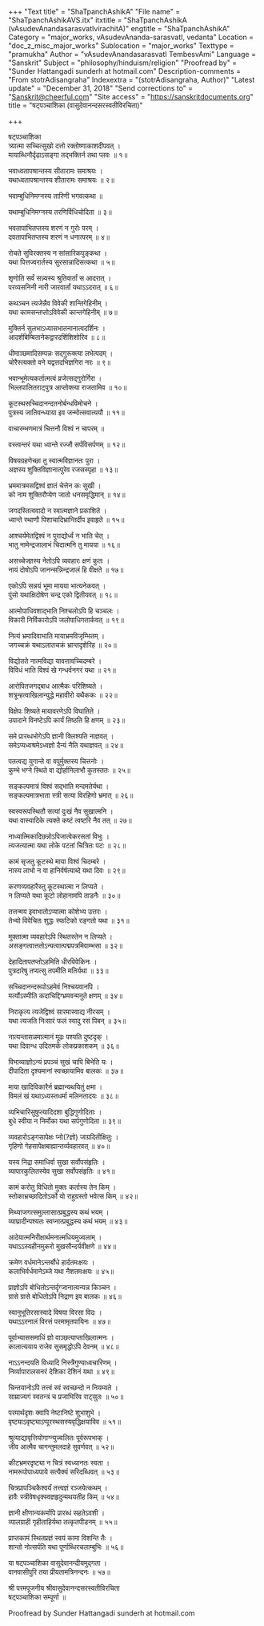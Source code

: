 +++
"Text title" = "ShaTpanchAshikA"
"File name" = "ShaTpanchAshikAVS.itx"
itxtitle = "ShaTpanchAshikA (vAsudevAnandasarasvatIvirachitA)"
engtitle = "ShaTpanchAshikA"
Category = "major_works, vAsudevAnanda-sarasvatI, vedanta"
Location = "doc_z_misc_major_works"
Sublocation = "major_works"
Texttype = "pramukha"
Author = "vAsudevAnandasarasvatI TembesvAmi"
Language = "Sanskrit"
Subject = "philosophy/hinduism/religion"
"Proofread by" = "Sunder Hattangadi sunderh at hotmail.com"
Description-comments = "From stotrAdisangraha"
Indexextra = "(stotrAdisangraha, Author)"
"Latest update" = "December 31, 2018"
"Send corrections to" = "Sanskrit@cheerful.com"
"Site access" = "https://sanskritdocuments.org"
title = "षट्पञ्चाशिका (वासुदेवानन्दसरस्वतीविरचिता)"

+++
  
 षट्पञ्चाशिका   
त्र्यात्मा सच्चित्सुखो दत्तो रक्तोष्णाकाशदीपवत् ।  
मायाब्धिनौर्दृढाऽसङ्गा तद्भक्तिर्न तथा प्लवः ॥ १॥  
  
भवाध्वतापश्रान्तस्य सीतारामः समाश्रयः ।  
यथाध्वतापश्रान्तस्य शीतारामः समाश्रयः ॥ २॥  
  
भवाम्बुधिनिमग्नस्य तारिणी भगवत्कथा ॥  
  
यथाम्बुधिनिमग्नस्य तरणिर्विधिचोदिता ॥ ३॥  
  
भवतापाभितप्तस्य शरणं न गुरोः परम् ।  
दवतापाभितप्तस्य शरणं न धनात्परम् ॥ ४॥  
  
रोचते सुविरक्तस्य न सांसारिकपुङ्कथा ।  
यथा पित्तज्वरार्तस्य सुरसान्नादिसत्कथा ॥ ५॥  
  
शृणोति सर्वं सन्न्यस्य श्रुतिवार्तां स आदरात् ।  
परव्यसनिनी नारी जारवार्तां यथाऽऽदरात् ॥ ६॥  
  
कथञ्चन त्यजेन्नैव विवेकी शान्तिगेहिनीम् ।  
यथा कामसन्तप्तोऽविवेकी कान्तगेहिनीम् ॥ ७॥  
  
मुक्तिर्न सुलभाऽध्यासभातनानात्वदर्शिनः ।  
आदर्शबिम्बितानेकद्वारदर्शिशिशोरिव ॥ ८॥  
  
धीमाञ्छमादिसम्पन्नः सद्गुरूक्त्या लभेत्पदम् ।  
चोरैस्त्यक्तो वने यद्वत्तदभिज्ञगिरा नरः ॥ ९॥  
  
भवान्भूमेत्यकर्तात्मत्वं व्रजेत्सद्गुरोर्गिरा ।  
भिल्लपालितराट्पुत्र आप्तोक्त्या राजतामिव ॥ १०॥  
  
कूटस्थसच्चिदानन्दतनोर्बन्धविमोचने ।  
पुत्रस्य जातिवन्ध्याया इव जन्मोत्सवात्ययौ ॥ ११॥  
  
वाचारम्भणमात्रं चित्तनौ विश्वं न चापरम् ॥  
  
वस्त्वन्तरं यथा ध्वान्ते रज्जौ सर्पविसर्पणम् ॥ १२॥  
  
विषयग्रहणेच्छा तु स्वात्मविज्ञानतः पुरा ।  
अज्ञस्य शुक्तिविज्ञानात्पुरेव रजसस्पृहा ॥ १३॥  
  
भ्रममात्रमसद्विश्वं ज्ञातं चेत्तेन कः सुखी ।  
को नाम शुक्तिरौप्येण जातो धनसमृद्धिमान् ॥ १४॥  
  
जगदस्तित्ववादो न स्वात्मज्ञाने प्रकाशिते ।  
ध्वान्ते स्थाणौ पिशाचादिभ्रान्तिर्दीप इवाहृते ॥ १५॥  
  
आश्चर्यमेतद्विश्वं न पुराद्योर्ध्वं न भाति चेत् ।  
भातु नामेन्द्रजालाभं चिदात्मनि तु मायया ॥ १६॥  
  
असच्चेज्ज्ञस्य नेतोऽपि व्यवहारः क्षणं कुतः ।  
नायं दोषोऽपि जानन्सन्निन्द्रजालं हि वीक्षते ॥ १७॥  
  
एकोऽपि सन्नयं भूमा मायया भात्यनेकवत् ।  
पुंसो यथाक्षिदोषेण चन्द्र एको द्वितीयवत् ॥ १८॥  
  
आत्मोपाधिवशाद्भाति निश्चलोऽपि हि चञ्चलः ।  
विकारी निर्विकारोऽपि जलोपाधिगतार्कवत् ॥ १९॥  
  
नित्यं भ्रमादिवाभाति मायाभ्रमविजृम्भितम् ।  
जगच्चक्रं यथाऽलातचक्रं भ्रान्तदृशेरिह ॥ २०॥  
  
विद्योतते नात्मविद्या यावत्तावच्चिदम्बरे ।  
विविधं भाति विश्वं खे गन्धर्वनगरं यथा ॥ २१॥  
  
आरोपितजगद्बाध आत्मैकः परिशिष्यते ।  
शत्रून्हत्वाखिलान्युद्धे महावीरो यथैककः ॥ २२॥  
  
विक्षेपः शिष्यते मायावरणेऽपि विघातिते ।  
उपादाने विनष्टेऽपि कार्यं तिष्ठति हि क्षणम् ॥ २३॥  
  
समे प्रारब्धभोगेऽपि ज्ञानी क्लिश्यति नाज्ञवत् ।  
समेऽप्यध्वश्रमेऽध्वज्ञो दैन्यं नैति यथाज्ञवत् ॥ २४॥  
  
पतत्वद्य युगान्ते वा वपुर्मुक्तस्य चित्तनोः ।  
कुम्भे भग्ने स्थिते वा द्योर्हानिलाभौ कुतस्ततः ॥ २५॥  
  
सङ्कल्पमात्रं विश्वं सद्भाति मन्दमतेर्यथा ।  
सङ्कल्पमात्रभाता स्त्री सत्या विरहिणो भ्रमात् ॥ २६॥  
  
स्वस्वरूपस्थितौ सत्यां दुःखं नैव सुखात्मनि ।  
यथा वास्यादिके त्यक्ते कष्टं त्वष्टरि नैव तत् ॥ २७॥  
  
नाध्यात्मिकादिछन्नोऽपिजात्वेकरसतां विभुः ।  
त्यजत्यात्मा यथा लोके पटतां चित्रितः पटः ॥ २८॥  
  
कामं सृजतु कूटस्थे माया विश्वं चिदम्बरे ।  
नास्य लाभो न वा हानिर्वर्षत्याब्दे यथा दिवः ॥ २९॥  
  
करणव्यवहारैस्तु कूटस्थात्मा न लिप्यते ।  
न लिप्यते यथा कूटो लोहानामपि ताडनैः ॥ ३०॥  
  
तत्तन्मय इवाभातोऽप्यात्मा कोशेभ्य उत्तरः ।  
तेभ्यो विवेचितः शुद्धः स्फटिको रङ्गतो यथा ॥ ३१॥  
  
मुक्तात्मा व्यवहारेऽपि स्थितस्तेन न लिप्यते ।  
असङ्गत्वात्ततोऽन्यत्वात्पद्मपत्रमिवाम्भसा ॥ ३२॥  
  
देहादितापतप्तोऽहमिति धीरविवेकिनः ।  
पुत्रदारेषु तप्यत्सु तपमीति मतिर्यथा ॥ ३३॥  
  
सच्चिदानन्दरूपोऽहमेवं निश्चयवानपि ।  
मर्त्योऽस्मीति कदाचिद्दिग्भ्रमवन्मनुते क्षणम् ॥ ३४॥  
  
निराकृत्य त्यजेद्विश्वं सारमास्वाद्य नीरसम् ।  
यथा त्यजति निःसारं फलं स्वादु रसं पिबन् ॥ ३५॥  
  
नात्यन्तासन्नमात्मानं मूढः पश्यति दुष्टदृक् ।  
यथा दिवान्ध उदितमर्कं लोकप्रकाशकम् ॥ ३६॥  
  
विभाव्याज्ञोऽन्यं प्रपञ्चं सुखं चापि बिभेति यः ।  
दीपादिता दृश्यमानां स्वच्छायामिव बालकः ॥ ३७॥  
  
माया खादिविकारैर्न ब्रह्मान्यथयितुं क्षमा ।  
विमलं खं यथाऽध्यस्तधर्मा मलिनतादयः ॥ ३८॥  
  
व्यभिचारिसुषुप्त्यादिदशा बुद्धिगुणोदिताः ।  
बुधे स्वीया न निर्मोका यथा सर्पगुणोदिता ॥ ३९॥  
  
व्यवहारोऽङ्गसापेक्षः प्नो(?ज्ञो) जाग्रदितीक्षितुः ।  
गृहिणो गेहसापेक्षबाह्यान्तर्व्यवहारवत् ॥ ४०॥  
  
यस्य निद्रा समाधिर्वा सुखा सर्वोपसंहृतिः ।  
व्यापारकुलितस्येव सुखा सर्वोपसंहृतिः ॥ ४१॥  
  
कामं करोतु विधितो मुक्तः कर्तास्य तेन किम् ।  
स्तोकाभ्रच्छादितोऽर्को यो राहुग्रस्तो भवेत्स किम् ॥ ४२॥  
  
मिथ्याजगत्समुल्लासात्प्रबुद्धस्य कथं भयम् ।  
व्याघ्रादीन्पश्यतः स्वप्नात्प्रबुद्धस्य कथं भयम् ॥ ४३॥  
  
आदेयात्मनिरीक्षार्थमनात्मधियमुज्वलाम् ।  
यथाऽऽस्यहीनमुकरो मुखसौन्दर्यवीक्षणे ॥ ४४॥  
  
क्रमेण वर्धमानेऽन्तर्बोधे हार्दतमःक्षयः ।  
कलाभिर्वर्धमानेऽब्जे यथा नैशतमःक्षयः ॥ ४५॥  
  
प्राज्ञोऽपि बोधितोऽन्तर्दृग्जानात्यन्यन्न किञ्चन ।  
ग्रासे ग्रासे बोधितोऽपि निद्राण इव बालकः ॥ ४६॥  
  
स्वानुभूतिरसास्वादे विषया विरसा विदः ।  
यथाऽऽरनालं विरसं परमामृतपायिनः ॥ ४७॥  
  
पूर्वाभ्याससमाधिं ज्ञो वाञ्छत्याप्ताखिलात्मनः ।  
कालात्ययाय राजेव सुसमृद्धोऽपि देवनम् ॥ ४८॥  
  
नाऽऽनन्दयति विध्यादि निस्त्रैगुण्याध्वचारिणम् ।  
निर्व्यापारालसनरं देशिका देशिनं यथा ॥ ४९॥  
  
चिन्तयानोऽपि तत्त्वं स्वं स्वच्छन्दो न नियम्यते ।  
साम्राज्यगं स्वतन्त्रं च प्रजाभिरिव राट्सुतः ॥ ५०॥  
  
परमार्थदृशः क्वापि नेष्टानिष्टे शुभाशुभे ।  
वृष्ट्याऽवृष्ट्याऽप्पूरस्थसस्यवृद्धिक्षयाविव ॥ ५१॥  
  
श्रुत्याद्यावृत्तियोगाग्न्युज्वलितः पूर्वरूपभाक् ।  
जीव आत्मैव चागन्तुमलदाहे सुवर्णवत् ॥ ५२॥  
  
कीटभ्रमरदृष्ट्या न चित्रं स्वध्यानतः स्वता ।  
नामरूपोपाध्यपाये सत्यैक्यं सरिदब्धिवत् ॥ ५३॥  
  
चित्रप्रापञ्चिकैश्वर्यं तत्त्वज्ञं रञ्जयेत्कथम् ।  
हावैः स्त्रीवेषधृक्स्वज्ञहृदुन्मथयतीह किम् ॥ ५४॥  
  
ज्ञानी क्षीणान्यकर्मापि प्रारब्धं सहतेऽवशी ।  
व्यालग्राही गृहीताहिर्यथा तत्कृतपीडनम् ॥ ५५॥  
  
प्राप्तकामं स्थितप्रज्ञं स्वयं कामा विशन्ति तैः ।  
शान्तो नोत्सर्पति यथा पूर्णाब्धिरचलाम्बुभिः ॥ ५६॥  
  
या षट्पञ्चाशिका वासुदेवानन्दीयमुद्गता ।  
वानवासीपुरि तया प्रीयतामत्रिनन्दनः ॥ ५७॥  
  
श्री परमपूजनीय श्रीवासुदेवानन्दसरस्वतीविरचिता  
षट्पञ्चाशिका सम्पूर्णा ॥  
  
  
Proofread by Sunder Hattangadi sunderh at hotmail.com  
  
